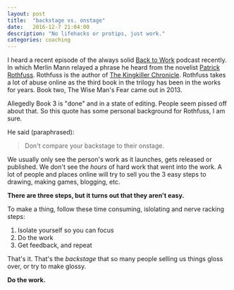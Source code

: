 ```yaml
---
layout: post
title:  "backstage vs. onstage"
date:   2016-12-7 21:04:00
description: "No lifehacks or protips, just work."
categories: coaching
---
```


I heard a recent episode of the always solid [Back to Work](http://5by5.tv/b2w/299) podcast recently. In which Merlin Mann relayed a phrase he heard from the novelist [Patrick Rothfuss](http://www.patrickrothfuss.com/). Rothfuss is the author of [The Kingkiller Chronicle](https://www.amazon.com/Name-Wind-Patrick-Rothfuss/dp/0756404746). Rothfuss takes a lot of abuse online as the third book in the trilogy has been in the works for years. Book two, The Wise Man's Fear came out in 2013. 

Allegedly Book 3 is "done" and in a state of editing. People seem pissed off about that. So this quote has some personal background for Rothfuss, I am sure.

He said (paraphrased): 

> Don't compare your backstage to their onstage.

We usually only see the person's work as it launches, gets released or published. We don't see the _hours_ of hard work that went into the work. A lot of people and places online will try to sell you the 3 easy steps to drawing, making games, blogging, etc. 

**There are three steps, but it turns out that they aren't easy.**

To make a thing, follow these time consuming, islolating and nerve racking steps:

1. Isolate yourself so you can focus
2. Do the work
3. Get feedback, and repeat

That's it. That's the _backstage_ that so many people selling us things gloss over, or try to make glossy. 

**Do the work.** 

